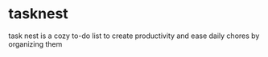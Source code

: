 # tasknest
task nest is a cozy to-do list to create productivity and ease daily chores by organizing them
